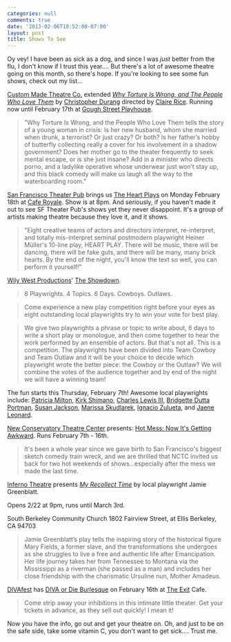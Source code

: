 ```yaml
---
categories: null
comments: true
date: '2013-02-06T10:52:00-07:00'
layout: post
title: Shows To See
---
```


Oy vey! I have been as sick as a dog, and since I was *just* better from the flu, I don't know if I trust this year.... But there's a lot of awesome theatre going on this month, so there's hope. If you're looking to see some fun shows, check out my list... 

[Custom Made Theatre Co.](http://www.custommade.org/) extended [*Why Torture Is Wrong, and The People Who Love Them*](https://app.ticketturtle.com/index.php?actions=4&p=1) by [Christopher Durang](http://www.christopherdurang.com/) directed by [Claire Rice](http://claireannrice.blogspot.com/). Running now until February 17th at [Gough Street Playhouse](https://maps.google.com/maps?q=1622+Gough+St+San+Francisco,+CA+94109&ie=UTF-8&hq=&hnear=0x808580bfea530a3f:0x2ca2d2ceb82d8414,1622+Gough+St,+San+Francisco,+CA+94109&gl=us&ei=p6kSUaDQC-nFyAGPzYCACw&ved=0CDEQ8gEwAA).

>"Why Torture Is Wrong, and the People Who Love Them tells the story of a young woman in crisis: Is her new husband, whom she married when drunk, a terrorist? Or just crazy? Or both? Is her father’s hobby of butterfly collecting really a cover for his involvement in a shadow government? Does her mother go to the theater frequently to seek mental escape, or is she just insane? Add in a minister who directs porno, and a ladylike operative whose underwear just won’t stay up, and this black comedy will make us laugh all the way to the waterboarding room."

[San Francisco Theater Pub](http://sftheaterpub.wordpress.com/) brings us [The Heart Plays](https://www.facebook.com/events/154088758074352/?fref=ts) on Monday February 18th at [Cafe Royale](https://maps.google.com/maps?q=1622+Gough+St+San+Francisco,+CA+94109&ie=UTF-8&hq=&hnear=0x808580bfea530a3f:0x2ca2d2ceb82d8414,1622+Gough+St,+San+Francisco,+CA+94109&gl=us&ei=p6kSUaDQC-nFyAGPzYCACw&ved=0CDEQ8gEwAA). Show is at 8pm. And seriously, if you haven't made it out to see SF Theater Pub's shows yet they never disappoint. It's a group of artists making theatre because they love it, and it shows. 

>"Eight creative teams of actors and directors interpret, re-interpret, and totally mis-interpret seminal postmodern playwright Heiner Müller's 10-line play, HEART PLAY. There will be music, there will be dancing, there will be fake guts, and there will be many, many brick hearts. By the end of the night, you'll know the text so well, you can perform it yourself!"

[Wily West Productions](http://www.wilywestproductions.com/)' [The Showdown](https://www.facebook.com/events/455484314505799/).

>8 Playwrights. 4 Topics. 6 Days. Cowboys. Outlaws.

>Come experience a new play competition right before your eyes as eight outstanding local playwrights try to win your vote for best play. 

>We give two playwrights a phrase or topic to write about, 6 days to write a short play or monologue, and then come together to hear the work performed by an ensemble of actors. But that's not all. This is a competition. The playwrights have been divided into Team Cowboy and Team Outlaw and it will be your choice to decide which playwright wrote the better piece: the Cowboy or the Outlaw? We will combine the votes of the audience together and by end of the night we will have a winning team!

The fun starts this Thursday, February 7th! Awesome local playwrights include: [Patricia Milton](http://www.patricia-milton.com/), [Kirk Shimano](http://kirkshimano.com/KirkShimano/Home.html), [Charles Lewis III](https://twitter.com/simonpatt), [Bridgette Dutta Portman](http://www.bridgetteduttaportman.com/), [Susan Jackson](http://southernrailroadtheatrecompany.blogspot.com/), [Marissa Skudlarek](http://marissabidilla.blogspot.com/), [Ignacio Zulueta](http://www.ignaciozulueta.com/), and [Jaene Leonard](https://twitter.com/Jaene).

[New Conservatory Theatre Center](http://www.nctcsf.org/) presents: [Hot Mess: Now It's Getting Awkward](https://www.facebook.com/events/524491997583175/). Runs February 7th - 16th.

>It's been a whole year since we gave birth to San Francisco's biggest sketch comedy train wreck, and we are thrilled that NCTC invited us back for two hot weekends of shows...especially after the mess we made the last time.

[Inferno Theatre](http://infernotheatre.org/) presents [*My Recollect Time*](https://www.facebook.com/events/435957069806711/) by local playwright Jamie Greenblatt.

Opens 2/22 at 9pm, runs until March 3rd.	

South Berkeley Community Church 
1802 Fairview Street, at Ellis
Berkeley, CA 94703

>Jamie Greenblatt’s play tells the inspiring story of the historical figure Mary Fields, a former slave, and the transformations she undergoes as she struggles to live a free and authentic life after Emancipation. Her life journey takes her from Tennessee to Montana via the Mississippi as a riverman (she passed as a man) and includes her close friendship with the charismatic Ursuline nun, Mother Amadeus.

[DIVAfest](http://www.theexit.org/divafest/) has [DIVA or Die Burlesque](https://www.facebook.com/events/411663495583561/) on February 16th at [The Exit](https://maps.google.com/maps?ie=UTF-8&q=the+exit+theatre&fb=1&gl=us&hq=the+exit+theatre&hnear=0x808579363a8549d3:0x94ea1595a675e993,Berkeley,+CA&cid=0,0,18375594986431938264&ei=37kSUaLaEqH5ygGOsoCIDw&ved=0CKEBEPwSMAA) Cafe.

>Come strip away your inhibitions in this intimate little theater. Get your tickets in advance, as they sell out quickly! I mean it!

Now you have the info, go out and get your theatre on. Oh, and just to be on the safe side, take some vitamin C, you don't want to get sick.... Trust me.